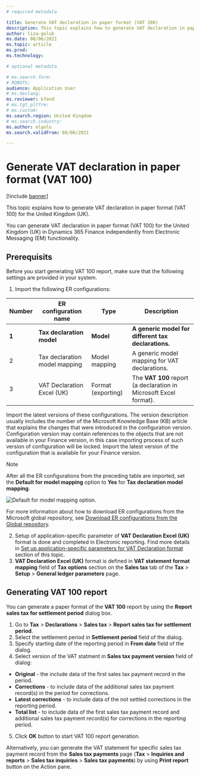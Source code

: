 ```yaml
---
# required metadata

title: Generate VAT declaration in paper format (VAT 100)
description: This topic explains how to generate VAT declaration in paper format (VAT 100) for the United Kingdom (UK)
author: liza-golub
ms.date: 08/06/2021
ms.topic: article
ms.prod: 
ms.technology: 

# optional metadata

# ms.search.form: 
# ROBOTS: 
audience: Application User
# ms.devlang: 
ms.reviewer: kfend
# ms.tgt_pltfrm: 
# ms.custom: 
ms.search.region: United Kingdom
# ms.search.industry: 
ms.author: elgolu
ms.search.validFrom: 08/06/2021

---
```


# Generate VAT declaration in paper format (VAT 100)

[!include [banner](../includes/banner.md)]

This topic explains how to generate VAT declaration in paper format (VAT 100) for the United Kingdom (UK).

You can generate VAT declaration in paper format (VAT 100) for the United Kingdom (UK) in Dynamics 365 Finance independently from Electronic Messaging (EM) functionality.

## Prerequisits

Before you start generating VAT 100 report, make sure that the following settings are provided in your system.

1. Import the following ER configurations:

| Number | ER configuration name                       | Type                                 | Description |
|--------|---------------------------------------------|--------------------------------------|-------------|
| **1**  | **Tax declaration model**                   | **Model**                            | **A generic model for different tax declarations.** |
| 2      | Tax declaration model mapping               | Model mapping                        | A generic model mapping for VAT declarations. |
| 3      | VAT Declaration Excel (UK)                  | Format (exporting)                   | The **VAT 100** report (a declaration in Microsoft Excel format). |

Import the latest versions of these configurations. The version description usually includes the number of the Microsoft Knowledge Base (KB) article 
that explains the changes that were introduced in the configuration version. Configuration version may contain references to the objects that are not available in your Finance version, 
in this case importing process of such version of configuration will be locked. Import the latest version of the configuration that is available for your Finance version.

> [!NOTE]
> After all the ER configurations from the preceding table are imported, set the **Default for model mapping** option to **Yes** for **Tax declaration model mapping**.
>
> ![Default for model mapping option.](media/emea-gbr-default-for-model-mapping-parameter.png)

For more information about how to download ER configurations from the Microsoft global repository, see [Download ER configurations from the Global repository](https://docs.microsoft.com/en-us/dynamics365/fin-ops-core/dev-itpro/analytics/er-download-configurations-global-repo).

2. Setup of application-specific parameter of **VAT Declaration Excel (UK)** format is done and completed in Electronic reporting. Find more details in [Set up application-specific parameters for VAT Declaration format](emea-gbr-mtd-vat-integration-setup.md#declaration) section of this topic.
3. **VAT Declaration Excel (UK)** format is defined in **VAT statement format mapping** field of **Tax options** section on the **Sales tax** tab of the **Tax** > **Setup** > **General ledger parameters** page.

## Generating VAT 100 report

You can generate a paper format of the **VAT 100** report by using the **Report sales tax for settlement period** dialog box.

1. Go to **Tax** \> **Declarations** \> **Sales tax** \> **Report sales tax for settlement period**. 
2. Select the settlement period in **Settlement period** field of the dialog.
3. Specify starting date of the reporting period in **From date** field of the dialog.
4. Select version of the VAT statment in **Sales tax payment version** field of dialog: 

- **Original** - the include data of the first sales tax payment record in the period.
- **Corrections** - to include data of the additional sales tax payment record(s) in the period for corrections.
- **Latest corrections** - to include data of the not settled corrections in the reporting period.
- **Total list** - to include data of the first sales tax payment record and additional sales tax payment record(s) for corrections in the reporting period.

5. Click **OK** button to start VAT 100 report generation.

Alternatively, you can generate the VAT statement for specific sales tax payment record from the **Sales tax payments** page (**Tax** \> **Inquiries and reports** \> **Sales tax inquiries** \> **Sales tax payments**) by using **Print report** button on the Action pane.
